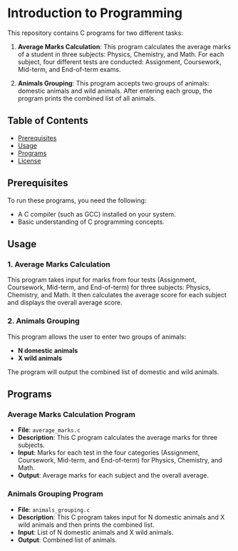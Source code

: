 # Introduction to Programming

This repository contains C programs for two different tasks:

1. **Average Marks Calculation**: This program calculates the average marks of a student in three subjects: Physics, Chemistry, and Math. For each subject, four different tests are conducted: Assignment, Coursework, Mid-term, and End-of-term exams.

2. **Animals Grouping**: This program accepts two groups of animals: domestic animals and wild animals. After entering each group, the program prints the combined list of all animals.

## Table of Contents
- [Prerequisites](#prerequisites)
- [Usage](#usage)
- [Programs](#programs)
- [License](#license)

## Prerequisites

To run these programs, you need the following:
- A C compiler (such as GCC) installed on your system.
- Basic understanding of C programming concepts.

## Usage

### 1. Average Marks Calculation

This program takes input for marks from four tests (Assignment, Coursework, Mid-term, and End-of-term) for three subjects: Physics, Chemistry, and Math. It then calculates the average score for each subject and displays the overall average score.

### 2. Animals Grouping

This program allows the user to enter two groups of animals:
- **N domestic animals**
- **X wild animals**

The program will output the combined list of domestic and wild animals.

## Programs

### Average Marks Calculation Program
- **File**: `average_marks.c`
- **Description**: This C program calculates the average marks for three subjects.
- **Input**: Marks for each test in the four categories (Assignment, Coursework, Mid-term, and End-of-term) for Physics, Chemistry, and Math.
- **Output**: Average marks for each subject and the overall average.

### Animals Grouping Program
- **File**: `animals_grouping.c`
- **Description**: This C program takes input for N domestic animals and X wild animals and then prints the combined list.
- **Input**: List of N domestic animals and X wild animals.
- **Output**: Combined list of animals.


